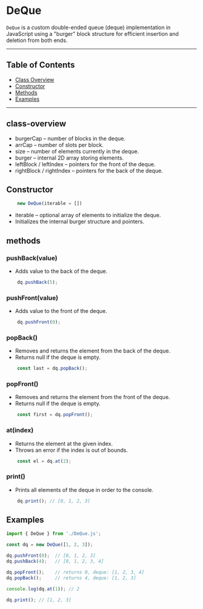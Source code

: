 # DeQue

`DeQue` is a custom double-ended queue (deque) implementation in JavaScript using a "burger" block structure for efficient insertion and deletion from both ends.  

---

## Table of Contents

- [Class Overview](#class-overview)  
- [Constructor](#constructor)  
- [Methods](#methods)  
- [Examples](#examples)  

---

## class-overview

* burgerCap – number of blocks in the deque.
* arrCap – number of slots per block.
* size – number of elements currently in the deque.
* burger – internal 2D array storing elements.
* leftBlock / leftIndex – pointers for the front of the deque.
* rightBlock / rightIndex – pointers for the back of the deque.

## Constructor

```js
    new DeQue(iterable = [])
```
* iterable – optional array of elements to initialize the deque.
* Initializes the internal burger structure and pointers.


## methods

### pushBack(value)

- Adds value to the back of the deque.
```js
    dq.pushBack(5);
```

### pushFront(value)

- Adds value to the front of the deque.
```js
    dq.pushFront(0);
```

### popBack()

- Removes and returns the element from the back of the deque.
- Returns null if the deque is empty.
```js
    const last = dq.popBack();
```

### popFront()

- Removes and returns the element from the front of the deque.
- Returns null if the deque is empty.
```js
    const first = dq.popFront();
```

### at(index)

- Returns the element at the given index.
- Throws an error if the index is out of bounds.
```js
    const el = dq.at(2);
```

### print()

- Prints all elements of the deque in order to the console.
```js
    dq.print(); // [0, 1, 2, 3] 
```


## Examples

```js 
import { DeQue } from './DeQue.js';

const dq = new DeQue([1, 2, 3]);

dq.pushFront(0);  // [0, 1, 2, 3]
dq.pushBack(4);   // [0, 1, 2, 3, 4]

dq.popFront();    // returns 0, deque: [1, 2, 3, 4]
dq.popBack();     // returns 4, deque: [1, 2, 3]

console.log(dq.at(1)); // 2

dq.print(); // [1, 2, 3]
```